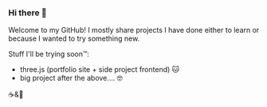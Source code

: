 ### Hi there 👋

<!--
**cat-telecaster/cat-telecaster** is a ✨ _special_ ✨ repository because its `README.md` (this file) appears on your GitHub profile.

Here are some ideas to get you started:

- 🔭 I’m currently working on ...
- 🌱 I’m currently learning ...
- 👯 I’m looking to collaborate on ...
- 🤔 I’m looking for help with ...
- 💬 Ask me about ...
- 📫 How to reach me: ...
- 😄 Pronouns: ...
- ⚡ Fun fact: ...
-->

Welcome to my GitHub!
I mostly share projects I have done either to learn or because I wanted to try something new.

Stuff I'll be trying soon™:
- three.js (portfolio site + side project frontend) 🐱
- big project after the above.... 🤓

☕&🍵
